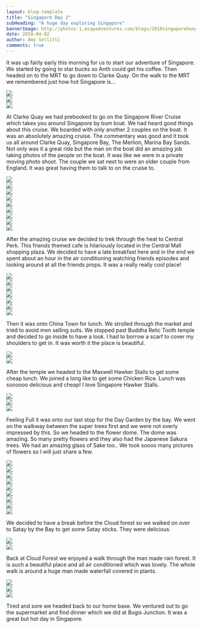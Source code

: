 ```yaml
---
layout: blog-template
title: "Singapore Day 2"
subHeading: "A huge day exploring Singapore"
bannerImage: http://photos-1.asapadventures.com/blogs/2018singaporehongkong/2018-04-02/IMG_7495.jpg_compressed.JPEG
date: 2018-04-02
author: Amy Sellitti
comments: true
---
```


It was up fairly early this morning for us to start our adventure of Singapore. We started by going to star bucks so Anth could get his coffee. Then headed on to the MRT to go down to Clarke Quay. On the walk to the MRT we remembered just how hot Singapore is...

<div class="center-image"><img src="http://photos-1.asapadventures.com/blogs/2018singaporehongkong/2018-04-02/IMG_7344.jpg_compressed.JPEG" /></div>
<div class="center-image"><img src="http://photos-1.asapadventures.com/blogs/2018singaporehongkong/2018-04-02/IMG_7346.jpg_compressed.JPEG" /></div>
<div class="center-image"><img src="http://photos-1.asapadventures.com/blogs/2018singaporehongkong/2018-04-02/IMG_7347.jpg_compressed.JPEG" /></div>

At Clarke Quay we had prebooked to go on the Singapore River Cruise which takes you around Singapore by bum boat. We had heard good things about this cruise. We boarded with only another 2 couples on the boat. It was an absolutely amazing cruise. The commentary was good and it took us all around Clarke Quay, Singapore Bay, The Merlion, Marina Bay Sands. Not only was it a great ride but the man on the boat did an amazing job taking photos of the people on the boat. It was like we were in a private moving photo shoot. The couple we sat next to were an older couple from England. It was great having them to talk to on the cruise to.

<div class="center-image"><img src="http://photos-1.asapadventures.com/blogs/2018singaporehongkong/2018-04-02/IMG_7358.jpg_compressed.JPEG" /></div>
<div class="center-image"><img src="http://photos-1.asapadventures.com/blogs/2018singaporehongkong/2018-04-02/IMG_7361.jpg_compressed.JPEG" /></div>
<div class="center-image"><img src="http://photos-1.asapadventures.com/blogs/2018singaporehongkong/2018-04-02/IMG_7365.jpg_compressed.JPEG" /></div>
<div class="center-image"><img src="http://photos-1.asapadventures.com/blogs/2018singaporehongkong/2018-04-02/IMG_7367.jpg_compressed.JPEG" /></div>
<div class="center-image"><img src="http://photos-1.asapadventures.com/blogs/2018singaporehongkong/2018-04-02/IMG_7371.jpg_compressed.JPEG" /></div>
<div class="center-image"><img src="http://photos-1.asapadventures.com/blogs/2018singaporehongkong/2018-04-02/IMG_7373.jpg_compressed.JPEG" /></div>
<div class="center-image"><img src="http://photos-1.asapadventures.com/blogs/2018singaporehongkong/2018-04-02/IMG_7382.jpg_compressed.JPEG" /></div>
<div class="center-image"><img src="http://photos-1.asapadventures.com/blogs/2018singaporehongkong/2018-04-02/IMG_7388.jpg_compressed.JPEG" /></div>
<div class="center-image"><img src="http://photos-1.asapadventures.com/blogs/2018singaporehongkong/2018-04-02/IMG_7390.jpg_compressed.JPEG" /></div>

After the amazing cruise we decided to trek through the heat to Central Perk. This friends themed cafe is hilariously located in the Central Mall shopping plaza. We decided to have a late breakfast here and in the end we spent about an hour in the air conditioning watching friends episodes and looking around at all the friends props. It was a really really cool place!

<div class="center-image"><img src="http://photos-1.asapadventures.com/blogs/2018singaporehongkong/2018-04-02/IMG_7394.jpg_compressed.JPEG" /></div>
<div class="center-image"><img src="http://photos-1.asapadventures.com/blogs/2018singaporehongkong/2018-04-02/IMG_7398.jpg_compressed.JPEG" /></div>
<div class="center-image"><img src="http://photos-1.asapadventures.com/blogs/2018singaporehongkong/2018-04-02/IMG_7400.jpg_compressed.JPEG" /></div>
<div class="center-image"><img src="http://photos-1.asapadventures.com/blogs/2018singaporehongkong/2018-04-02/IMG_7403.jpg_compressed.JPEG" /></div>
<div class="center-image"><img src="http://photos-1.asapadventures.com/blogs/2018singaporehongkong/2018-04-02/IMG_7411.jpg_compressed.JPEG" /></div>
<div class="center-image"><img src="http://photos-1.asapadventures.com/blogs/2018singaporehongkong/2018-04-02/IMG_7414.jpg_compressed.JPEG" /></div>
<div class="center-image"><img src="http://photos-1.asapadventures.com/blogs/2018singaporehongkong/2018-04-02/IMG_7419.jpg_compressed.JPEG" /></div>

Then it was onto China Town for lunch. We strolled through the market and tried to avoid men selling suits. We stopped past Buddha Relic Tooth temple and decided to go inside to have a look. I had to borrow a scarf to cover my shoulders to get in. It was worth it the place is beautiful.

<div class="center-image"><img src="http://photos-1.asapadventures.com/blogs/2018singaporehongkong/2018-04-02/IMG_7423.jpg_compressed.JPEG" /></div>
<div class="center-image"><img src="http://photos-1.asapadventures.com/blogs/2018singaporehongkong/2018-04-02/IMG_7424.jpg_compressed.JPEG" /></div>

After the temple we headed to the Maxwell Hawker Stalls to get some cheap lunch. We joined a long like to get some Chicken Rice. Lunch was soooooo delicious and cheap! I love Singapore Hawker Stalls.

<div class="center-image"><img src="http://photos-1.asapadventures.com/blogs/2018singaporehongkong/2018-04-02/IMG_7431.jpg_compressed.JPEG" /></div>
<div class="center-image"><img src="http://photos-1.asapadventures.com/blogs/2018singaporehongkong/2018-04-02/IMG_7432.jpg_compressed.JPEG" /></div>
<div class="center-image"><img src="http://photos-1.asapadventures.com/blogs/2018singaporehongkong/2018-04-02/IMG_7434.jpg_compressed.JPEG" /></div>

Feeling Full it was onto our last stop for the Day Garden by the bay. We went on the walkway between the super trees first and we were not overly impressed by this. So we headed to the flower dome. The dome was amazing. So many pretty flowers and they also had the Japanese Sakura trees. We had an amazing glass of Sake too.. We took soooo many pictures of flowers so I will just share a few.

<div class="center-image"><img src="http://photos-1.asapadventures.com/blogs/2018singaporehongkong/2018-04-02/IMG_7443.jpg_compressed.JPEG" /></div>
<div class="center-image"><img src="http://photos-1.asapadventures.com/blogs/2018singaporehongkong/2018-04-02/IMG_7452.jpg_compressed.JPEG" /></div>
<div class="center-image"><img src="http://photos-1.asapadventures.com/blogs/2018singaporehongkong/2018-04-02/IMG_7457.jpg_compressed.JPEG" /></div>
<div class="center-image"><img src="http://photos-1.asapadventures.com/blogs/2018singaporehongkong/2018-04-02/IMG_7476.jpg_compressed.JPEG" /></div>
<div class="center-image"><img src="http://photos-1.asapadventures.com/blogs/2018singaporehongkong/2018-04-02/IMG_7486.jpg_compressed.JPEG" /></div>
<div class="center-image"><img src="http://photos-1.asapadventures.com/blogs/2018singaporehongkong/2018-04-02/IMG_7499.jpg_compressed.JPEG" /></div>
<div class="center-image"><img src="http://photos-1.asapadventures.com/blogs/2018singaporehongkong/2018-04-02/20180402_171156.jpg_compressed.JPEG" /></div>
<div class="center-image"><img src="http://photos-1.asapadventures.com/blogs/2018singaporehongkong/2018-04-02/20180402_172644.jpg_compressed.JPEG" /></div>
<div class="center-image"><img src="http://photos-1.asapadventures.com/blogs/2018singaporehongkong/2018-04-02/IMG_7495.jpg_compressed.JPEG" /></div>

We decided to have a break before the Cloud forest so we walked on over to Satay by the Bay to get some Satay sticks. They were delicious.

<div class="center-image"><img src="http://photos-1.asapadventures.com/blogs/2018singaporehongkong/2018-04-02/IMG_7530.jpg_compressed.JPEG" /></div>
<div class="center-image"><img src="http://photos-1.asapadventures.com/blogs/2018singaporehongkong/2018-04-02/IMG_7534.jpg_compressed.JPEG" /></div>

Back at Cloud Forest we enjoyed a walk through the man made rain forest. It is such a beautiful place and all air conditioned which was lovely. The whole walk is around a huge man made waterfall covered in plants.

<div class="center-image"><img src="http://photos-1.asapadventures.com/blogs/2018singaporehongkong/2018-04-02/IMG_7543.jpg_compressed.JPEG" /></div>
<div class="center-image"><img src="http://photos-1.asapadventures.com/blogs/2018singaporehongkong/2018-04-02/IMG_7589.jpg_compressed.JPEG" /></div>
<div class="center-image"><img src="http://photos-1.asapadventures.com/blogs/2018singaporehongkong/2018-04-02/IMG_7590.jpg_compressed.JPEG" /></div>

Tired and sore we headed back to our home base. We ventured out to go the supermarket and find dinner which we did at Bugis Junction. It was a great but hot day in Singapore.
